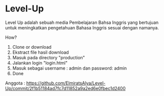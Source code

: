 # Level-Up
Level Up adalah sebuah media Pembelajaran Bahsa Inggris yang bertujuan untuk meningkatkan pengetahuan Bahasa Inggris sesuai dengan namanya.

How?

1. Clone or download
2. Ekstract file hasil download
3. Masuk pada directory "production" 
4. Jalankan login "login.html"
5. Masuk sebagai username : admin dan password: admin
6. Done

Anggota : https://github.com/ElmiratsAlya/Level-Up/commit/2f1b51184ad7fc7d11852a9a2ed6e0fbec1d2400

